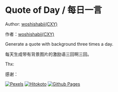 # Quote of Day / 每日一言

Author: [woshishabii(CXY)](https://github.com/woshishabii)


作者：[woshishabii(CXY)](https://github.com/woshishabii)


Generate a quote with background three times a day.


每天生成带有背景图片的激励语三回啊三回。


Thx:


感谢：


[![Pexels](https://images.pexels.com/lib/api/pexels.png "Photos Provided by Pexels")](https://pexels.com)
[![Hitokoto](https://developer.hitokoto.cn/logo.png "Quote Provided by Hitokoto")](https://hitokoto.cn)
[![Github Pages](https://github.githubassets.com/images/mona-loading-dark.gif "Github")](https://github.com)